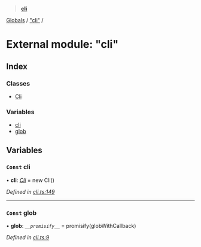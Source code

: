 > **[cli](../README.md)**

[Globals](../globals.md) / ["cli"](_cli_.md) /

# External module: "cli"

## Index

### Classes

* [Cli](../classes/_cli_.cli.md)

### Variables

* [cli](_cli_.md#const-cli)
* [glob](_cli_.md#const-glob)

## Variables

### `Const` cli

• **cli**: *[Cli](../classes/_cli_.cli.md)* =  new Cli()

*Defined in [cli.ts:149](https://github.com/listener-js/cli/blob/9ebad83/src/cli.ts#L149)*

___

### `Const` glob

• **glob**: *`__promisify__`* =  promisify(globWithCallback)

*Defined in [cli.ts:9](https://github.com/listener-js/cli/blob/9ebad83/src/cli.ts#L9)*